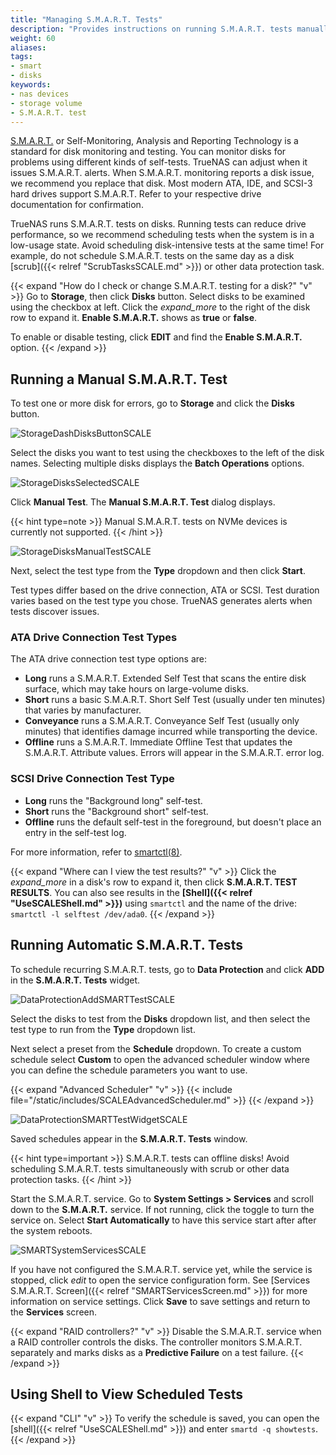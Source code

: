 ```yaml
---
title: "Managing S.M.A.R.T. Tests"
description: "Provides instructions on running S.M.A.R.T. tests manually or automatically, using Shell to view the list of tests, and configuring the S.M.A.R.T. test service."
weight: 60
aliases: 
tags:
- smart
- disks
keywords:
- nas devices
- storage volume
- S.M.A.R.T. test
---
```


[S.M.A.R.T.](https://en.wikipedia.org/wiki/S.M.A.R.T.) or Self-Monitoring, Analysis and Reporting Technology is a standard for disk monitoring and testing.
You can monitor disks for problems using different kinds of self-tests.
TrueNAS can adjust when it issues S.M.A.R.T. alerts.
When S.M.A.R.T. monitoring reports a disk issue, we recommend you replace that disk.
Most modern ATA, IDE, and SCSI-3 hard drives support S.M.A.R.T.
Refer to your respective drive documentation for confirmation.

TrueNAS runs S.M.A.R.T. tests on disks.
Running tests can reduce drive performance, so we recommend scheduling tests when the system is in a low-usage state.
Avoid scheduling disk-intensive tests at the same time!
For example, do not schedule S.M.A.R.T. tests on the same day as a disk [scrub]({{< relref "ScrubTasksSCALE.md" >}}) or other data protection task.

{{< expand "How do I check or change S.M.A.R.T. testing for a disk?" "v" >}}
Go to **Storage**, then click **Disks** button. Select disks to be examined using the checkbox at left. Click the <i class="material-icons" aria-hidden="true">expand_more</i> to the right of the disk row to expand it.
**Enable S.M.A.R.T.** shows as **true** or **false**.

To enable or disable testing, click **EDIT** and find the **Enable S.M.A.R.T.** option.
{{< /expand >}}

## Running a Manual S.M.A.R.T. Test

To test one or more disk for errors, go to **Storage** and click the **Disks** button.

![StorageDashDisksButtonSCALE](/images/SCALE/Storage/StorageDashDisksButtonSCALE.png "Storage Dashboard Disks Button")

Select the disks you want to test using the checkboxes to the left of the disk names. Selecting multiple disks displays the **Batch Operations** options.

![StorageDisksSelectedSCALE](/images/SCALE/Storage/StorageDisksSelectedSCALE.png "Storage Dashboard Disks Selected")

Click **Manual Test**. The **Manual S.M.A.R.T. Test** dialog displays. 

{{< hint type=note >}}
Manual S.M.A.R.T. tests on NVMe devices is currently not supported.
{{< /hint >}}

![StorageDisksManualTestSCALE](/images/SCALE/Storage/StorageDisksManualTestSCALE.png "Run Manual S.M.A.R.T. Test")

Next, select the test type from the **Type** dropdown and then click **Start**.

Test types differ based on the drive connection, ATA or SCSI. 
Test duration varies based on the test type you chose.
TrueNAS generates alerts when tests discover issues.

### ATA Drive Connection Test Types
The ATA drive connection test type options are:
* **Long** runs a S.M.A.R.T. Extended Self Test that scans the entire disk surface, which may take hours on large-volume disks.
* **Short** runs a basic S.M.A.R.T. Short Self Test (usually under ten minutes) that varies by manufacturer.
* **Conveyance** runs a S.M.A.R.T. Conveyance Self Test (usually only minutes) that identifies damage incurred while transporting the device.
* **Offline** runs a S.M.A.R.T. Immediate Offline Test that updates the S.M.A.R.T. Attribute values. Errors will appear in the S.M.A.R.T. error log.
### SCSI Drive Connection Test Type
* **Long** runs the "Background long" self-test.
* **Short** runs the "Background short" self-test.
* **Offline** runs the default self-test in the foreground, but doesn't place an entry in the self-test log.

For more information, refer to [smartctl(8)](https://www.unix.com/man-page/suse/8/smartctl/).

{{< expand "Where can I view the test results?" "v" >}}
Click the <i class="material-icons" aria-hidden="true">expand_more</i> in a disk's row to expand it, then click **S.M.A.R.T. TEST RESULTS**.
You can also see results in the **[Shell]({{< relref "UseSCALEShell.md" >}})** using `smartctl` and the name of the drive: `smartctl -l selftest /dev/ada0`.
{{< /expand >}}

## Running Automatic S.M.A.R.T. Tests

To schedule recurring S.M.A.R.T. tests, go to **Data Protection** and click **ADD** in the **S.M.A.R.T. Tests** widget.

![DataProtectionAddSMARTTestSCALE](/images/SCALE/DataProtection/DataProtectionAddSMARTTestSCALE.png "Add S.M.A.R.T. Test")

Select the disks to test from the **Disks** dropdown list, and then select the test type to run from the **Type** dropdown list.

Next select a preset from the **Schedule** dropdown. To create a custom schedule select **Custom** to open the advanced scheduler window where you can define the schedule parameters you want to use.

{{< expand "Advanced Scheduler" "v" >}}
{{< include file="/static/includes/SCALEAdvancedScheduler.md" >}}
{{< /expand >}}

![DataProtectionSMARTTestWidgetSCALE](/images/SCALE/DataProtection/DataProtectionSMARTTestWidgetSCALE.png "S.M.A.R.T. Test List")

Saved schedules appear in the **S.M.A.R.T. Tests** window.

{{< hint type=important >}}
S.M.A.R.T. tests can offline disks! Avoid scheduling S.M.A.R.T. tests simultaneously with scrub or other data protection tasks.
{{< /hint >}}

Start the S.M.A.R.T. service. Go to **System Settings > Services** and scroll down to the **S.M.A.R.T.** service. If not running, click the toggle to turn the service on. Select **Start Automatically** to have this service start after after the system reboots.

![SMARTSystemServicesSCALE](/images/SCALE/SystemSettings/SMARTSystemServicesSCALE.png "System Services S.M.A.R.T. Test")

If you have not configured the S.M.A.R.T. service yet, while the service is stopped, click <i class="material-icons" aria-hidden="true" title="Configure">edit</i> to open the service configuration form. See [Services S.M.A.R.T. Screen]({{< relref "SMARTServicesScreen.md" >}}) for more information on service settings.
Click **Save** to save settings and return to the **Services** screen.

{{< expand "RAID controllers?" "v" >}}
Disable the S.M.A.R.T. service when a RAID controller controls the disks.
The controller monitors S.M.A.R.T. separately and marks disks as a **Predictive Failure** on a test failure.
{{< /expand >}}

## Using Shell to View Scheduled Tests
{{< expand "CLI" "v" >}}
To verify the schedule is saved, you can open the [shell]({{< relref "UseSCALEShell.md" >}}) and enter `smartd -q showtests`.
{{< /expand >}}
